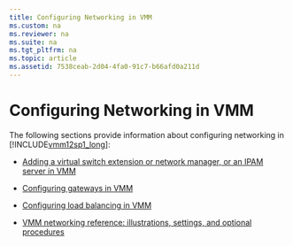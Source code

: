 ```yaml
---
title: Configuring Networking in VMM
ms.custom: na
ms.reviewer: na
ms.suite: na
ms.tgt_pltfrm: na
ms.topic: article
ms.assetid: 7538ceab-2d04-4fa0-91c7-b66afd0a211d
---
```

# Configuring Networking in VMM
The following sections provide information about configuring networking in [!INCLUDE[vmm12sp1_long](Token/vmm12sp1_long_md.md)]:

-   [Adding a virtual switch extension or network manager, or an IPAM server in VMM](Adding-a-virtual-switch-extension-or-network-manager,-or-an-IPAM-server-in-VMM.md)

-   [Configuring gateways in VMM](Configuring-gateways-in-VMM.md)

-   [Configuring load balancing in VMM](Configuring-load-balancing-in-VMM.md)

-   [VMM networking reference: illustrations, settings, and optional procedures](VMM-networking-reference--illustrations,-settings,-and-optional-procedures.md)


